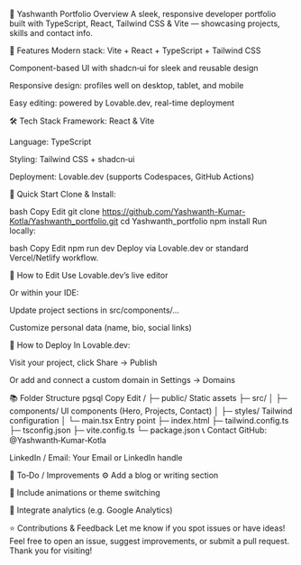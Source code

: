 🎨 Yashwanth Portfolio
Overview
A sleek, responsive developer portfolio built with TypeScript, React, Tailwind CSS & Vite — showcasing projects, skills and contact info.

🔧 Features
Modern stack: Vite + React + TypeScript + Tailwind CSS

Component-based UI with shadcn‑ui for sleek and reusable design

Responsive design: profiles well on desktop, tablet, and mobile

Easy editing: powered by Lovable.dev, real-time deployment

🛠 Tech Stack
Framework: React & Vite

Language: TypeScript

Styling: Tailwind CSS + shadcn‑ui

Deployment: Lovable.dev (supports Codespaces, GitHub Actions)

🚀 Quick Start
Clone & Install:

bash
Copy
Edit
git clone https://github.com/Yashwanth-Kumar-Kotla/Yashwanth_portfolio.git
cd Yashwanth_portfolio
npm install
Run locally:

bash
Copy
Edit
npm run dev
Deploy via Lovable.dev or standard Vercel/Netlify workflow.

🧩 How to Edit
Use Lovable.dev’s live editor

Or within your IDE:

Update project sections in src/components/…

Customize personal data (name, bio, social links)

🎯 How to Deploy
In Lovable.dev:

Visit your project, click Share → Publish

Or add and connect a custom domain in Settings → Domains

📚 Folder Structure
pgsql
Copy
Edit
/
├─ public/         Static assets
├─ src/
│   ├─ components/ UI components (Hero, Projects, Contact)
│   ├─ styles/     Tailwind configuration
│   └─ main.tsx    Entry point
├─ index.html
├─ tailwind.config.ts
├─ tsconfig.json
├─ vite.config.ts
└─ package.json
📞 Contact
GitHub: @Yashwanth‑Kumar‑Kotla

LinkedIn / Email: Your Email or LinkedIn handle

📝 To‑Do / Improvements
⚙️ Add a blog or writing section

🧪 Include animations or theme switching

🔗 Integrate analytics (e.g. Google Analytics)

⭐️ Contributions & Feedback
Let me know if you spot issues or have ideas! Feel free to open an issue, suggest improvements, or submit a pull request. Thank you for visiting!

